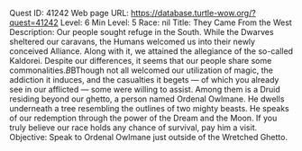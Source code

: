 Quest ID: 41242
Web page URL: https://database.turtle-wow.org/?quest=41242
Level: 6
Min Level: 5
Race: nil
Title: They Came From the West
Description: Our people sought refuge in the South. While the Dwarves sheltered our caravans, the Humans welcomed us into their newly conceived Alliance. Along with it, we attained the allegiance of the so-called Kaldorei. Despite our differences, it seems that our people share some commonalities.$B$BThough not all welcomed our utilization of magic, the addiction it induces, and the casualties it begets — of which you already see in our afflicted — some were willing to assist. Among them is a Druid residing beyond our ghetto, a person named Ordenal Owlmane. He dwells underneath a tree resembling the outlines of two mighty beasts. He speaks of our redemption through the power of the Dream and the Moon. If you truly believe our race holds any chance of survival, pay him a visit.
Objective: Speak to Ordenal Owlmane just outside of the Wretched Ghetto.
